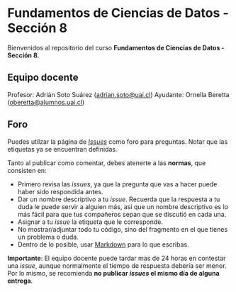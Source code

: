 # Fundamentos de Ciencias de Datos - Sección 8

Bienvenidos al repositorio del curso **Fundamentos de Ciencias de Datos - Sección 8**.

## Equipo docente

Profesor: Adrián Soto Suárez (adrian.soto@uai.cl)
Ayudante: Ornella Beretta (oberetta@alumnos.uai.cl)

## Foro

Puedes utilzar la página de [_Issues_](https://github.com/ING559/Syllabus-2020-2/issues) como foro para preguntas. Notar que las etiquetas ya se encuentran definidas.

Tanto al publicar como comentar, debes atenerte a las **normas**, que consisten en:

- Primero revisa las _issues_, ya que la pregunta que vas a hacer puede haber sido respondida antes.
- Dar un nombre descriptivo a tu _issue_. Recuerda que la respuesta a tu duda le puede servir a alguien más, así que un nombre descriptivo es lo más fácil para que tus compañeros sepan que se discutió en cada una.
- Asignar a tu _issue_ la etiqueta que le corresponde.
- No mostrar/adjuntar todo tu código, sino del fragmento en el que tienes un problema o duda.
- Dentro de lo posible, usar [Markdown](https://docs.github.com/en/free-pro-team@latest/github/writing-on-github/basic-writing-and-formatting-syntax) para lo que escribas.

**Importante**: El equipo docente puede tardar mas de 24 horas en contestar una _issue_, aunque normalmente el tiempo de respuesta debería ser menor. Por lo mismo, se recomienda **no publicar _issues_ el mismo día de alguna entrega**.
